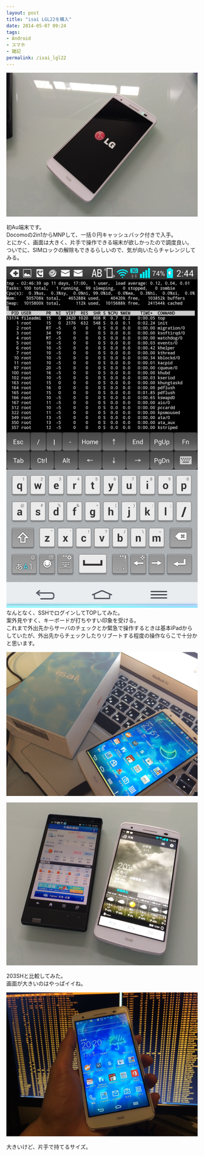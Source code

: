 ```yaml
---
layout: post
title: "isai LGL22を購入"
date: 2014-05-07 09:24
tags:
- Android
- スマホ
- 雑記
permalink: /isai_lgl22
---
```

![isai_lgl22](/assets/images/20140507-085815-1024x768.jpg)

初Au端末です。  
Docomoの2in1からMNPして、一括０円キャッシュバック付きで入手。  
とにかく、画面は大きく、片手で操作できる端末が欲しかったので調度良い。  
ついでに、SIMロックの解除もできるらしいので、気が向いたらチャレンジしてみる。

![isai_ssh_top](/assets/images/wpid-screenshot_2014-05-26-02-44-44.png)
なんとなく、SSHでログインしてTOPしてみた。  
案外見やすく、キーボードが打ちやすい印象を受ける。  
これまで外出先からサーバのチェックとか緊急で操作するときは基本iPadからしていたが、外出先からチェックしたりリブートする程度の操作ならこで十分かと思います。

![isai22_pic](/assets/images/20140507-085835.jpg)

![isai22_pic](/assets/images/20140507-085827.jpg)

203SHと比較してみた。  
画面が大きいのはやっぱイイね。

![isai22_pic](/assets/images/20140607-204005-74405365.jpg)

大きいけど、片手で持てるサイズ。
